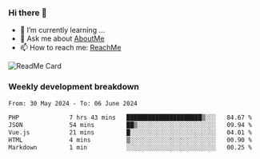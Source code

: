### Hi there 👋

- 🌱 I’m currently learning ...
- 💬 Ask me about [AboutMe](https://www.itzcy.com/about)
- 📫 How to reach me: [ReachMe](https://www.itzcy.com/about)

![ReadMe Card](https://github-readme-stats-ten-gilt.vercel.app/api?username=SuperChenYun&show_icons=true&title_color=fff&icon_color=79ff97&text_color=9f9f9f&bg_color=151515&hide_border=true)

### Weekly development breakdown
<!--START_SECTION:waka-->

```txt
From: 30 May 2024 - To: 06 June 2024

PHP              7 hrs 43 mins   █████████████████████▒░░░   84.67 %
JSON             54 mins         ██▒░░░░░░░░░░░░░░░░░░░░░░   09.94 %
Vue.js           21 mins         █░░░░░░░░░░░░░░░░░░░░░░░░   04.01 %
HTML             4 mins          ▒░░░░░░░░░░░░░░░░░░░░░░░░   00.90 %
Markdown         1 min           ░░░░░░░░░░░░░░░░░░░░░░░░░   00.25 %
```

<!--END_SECTION:waka-->
